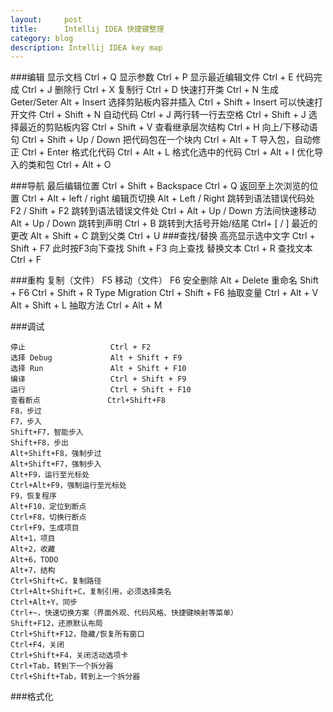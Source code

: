 ```yaml
---
layout:     post
title:      Intellij IDEA 快捷键整理
category: blog
description: Intellij IDEA key map 
---
```


###编辑
    显示文档               Ctrl + Q
    显示参数               Ctrl + P
    显示最近编辑文件       Ctrl + E
    代码完成               Ctrl + J
    删除行                 Ctrl + X
    复制行                 Ctrl + D
    快速打开类             Ctrl + N
    生成Geter/Seter        Alt + Insert
    选择剪贴板内容并插入   Ctrl + Shift + Insert
    可以快速打开文件       Ctrl + Shift + N
    自动代码               Ctrl + J
    两行转一行去空格       Ctrl + Shift + J
    选择最近的剪贴板内容   Ctrl + Shift + V
    查看继承层次结构       Ctrl + H
    向上/下移动语句        Ctrl + Shift + Up / Down
    把代码包在一个块内     Ctrl + Alt + T
    导入包，自动修正       Ctrl + Enter
    格式化代码             Ctrl + Alt + L
    格式化选中的代码       Ctrl + Alt + I
    优化导入的类和包       Ctrl + Alt + O


###导航
    最后编辑位置           Ctrl + Shift + Backspace    Ctrl + Q
    返回至上次浏览的位置   Ctrl + Alt + left / right
    编辑页切换             Alt + Left / Right
    跳转到语法错误代码处   F2 / Shift + F2
    跳转到语法错误文件处   Ctrl + Alt + Up / Down
    方法间快速移动         Alt + Up / Down
    跳转到声明             Ctrl + B
    跳转到大括号开始/结尾  Ctrl+ [ / ]
    最近的更改             Alt + Shift + C
    跳到父类               Ctrl + U
###查找/替换
    高亮显示选中文字       Ctrl + Shift + F7   此时按F3向下查找  Shift + F3 向上查找
    替换文本               Ctrl + R
    查找文本               Ctrl + F 

###重构
    复制（文件）           F5
    移动（文件）           F6
    安全删除               Alt + Delete
    重命名                 Shift + F6                    Ctrl + Shift + R
    Type Migration         Ctrl + Shift + F6
    抽取变量               Ctrl + Alt + V                Alt + Shift + L
    抽取方法               Ctrl + Alt + M                


###调试

    停止                   Ctrl + F2
    选择 Debug             Alt + Shift + F9
    选择 Run               Alt + Shift + F10
    编译                   Ctrl + Shift + F9
    运行                   Ctrl + Shift + F10
    查看断点               Ctrl+Shift+F8
    F8，步过
    F7，步入
    Shift+F7，智能步入
    Shift+F8，步出
    Alt+Shift+F8，强制步过
    Alt+Shift+F7，强制步入
    Alt+F9，运行至光标处
    Ctrl+Alt+F9，强制运行至光标处
    F9，恢复程序
    Alt+F10，定位到断点
    Ctrl+F8，切换行断点
    Ctrl+F9，生成项目
    Alt+1，项目
    Alt+2，收藏
    Alt+6，TODO
    Alt+7，结构
    Ctrl+Shift+C，复制路径
    Ctrl+Alt+Shift+C，复制引用，必须选择类名
    Ctrl+Alt+Y，同步
    Ctrl+~，快速切换方案（界面外观、代码风格、快捷键映射等菜单）
    Shift+F12，还原默认布局
    Ctrl+Shift+F12，隐藏/恢复所有窗口
    Ctrl+F4，关闭
    Ctrl+Shift+F4，关闭活动选项卡
    Ctrl+Tab，转到下一个拆分器
    Ctrl+Shift+Tab，转到上一个拆分器


###格式化